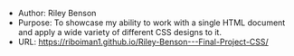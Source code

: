 * Author: Riley Benson
* Purpose: To showcase my ability to work with a single HTML document and apply a wide variety of different CSS designs to it.
* URL: https://riboiman1.github.io/Riley-Benson---Final-Project-CSS/